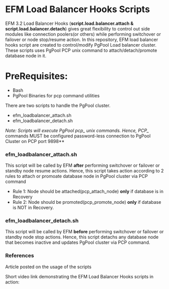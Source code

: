 # EFM Load Balancer Hooks Scripts  

EFM 3.2 Load Balancer Hooks (**script.load.balancer.attach & script.load.balancer.detach**) gives great flexibility to control out side modules like connection poolers(or others) while performing switchover or failover or node stop/resume action. In this repository, EFM load balancer hooks script are created to control/modify PgPool Load balancer cluster. These scripts uses PgPool PCP unix command to attach/detach/promote database node in it.

# PreRequisites:

* Bash 
* PgPool Binaries for pcp command utilities  

There are two scripts to handle the PgPool cluster. 

* efm_loadbalancer_attach.sh
* efm_loadbalancer_detach.sh 

**Note: Scripts will execute PgPool pcp_* unix commands. Hence, PCP_* commands MUST be configured password-less connection to PgPool Cluster on PCP port 9898**  

### efm_loadbalancer_attach.sh 

This script will be called by EFM **after** performing switchover or failover or standby node resume actions. Hence, this script takes action according to 2 rules to attach or promoate database node in PgPool cluster via PCP command 

* Rule 1: Node should be attached(pcp_attach_node) **only** if database is in Recovery
* Rule 2: Node should be promoted(pcp_promote_node) **only** if database is NOT in Recovery.

### efm_loadbalancer_detach.sh

This script will be called by EFM **before** performing switchover or failover or standby node stop actions. Hence, this script detachs any database node that becomes inactive and updates PgPool cluster via PCP command.

### References

Article posted on the usage of the scripts 

Short video link demonstrating the EFM Load Balancer Hooks scripts in action:







